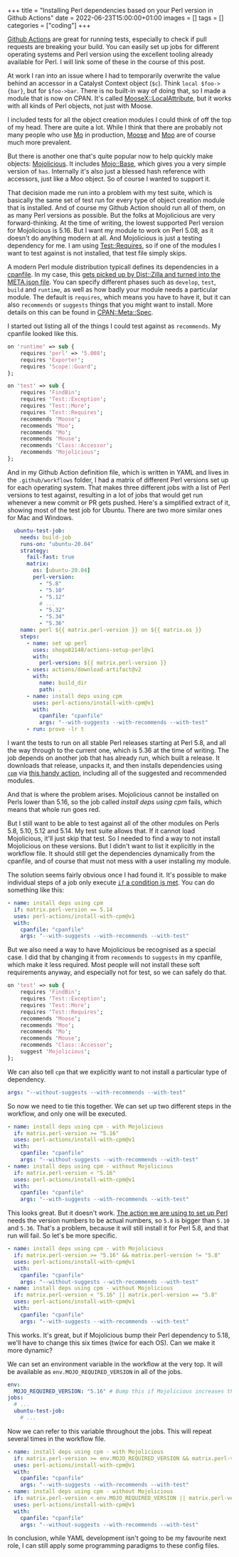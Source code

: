 +++
title = "Installing Perl dependencies based on your Perl version in Github Actions"
date = 2022-06-23T15:00:00+01:00
images = []
tags = []
categories = ["coding"]
+++

[Github Actions](https://github.com/features/actions) are great for running tests, especially to check if pull requests are breaking your build. You can easily
set up jobs for different operating systems and Perl version using the excellent tooling already available for Perl. I will
link some of these in the course of this post.

At work I ran into an issue where I had to temporarily overwrite the value behind an accessor in a Catalyst Context object (`$c`).
Think `local $foo->{bar}`, but for `$foo->bar`. There is no built-in way of doing that, so I made a module that is now on CPAN.
It's called [MooseX::LocalAttribute](https://metacpan.org/pod/MooseX::LocalAttribute), but it works with all kinds of Perl objects, not just with Moose.

I included tests for all the object creation modules I could think of off the top of my head. There are quite a lot. While I think
that there are probably not many people who use [Mo](https://metacpan.org/pod/Mo) in production, [Moose](https://metacpan.org/pod/Moose)
and [Moo](https://metacpan.org/pod/Moo) are of course much more prevalent.

But there is another one that's quite popular now to help quickly make objects: [Mojolicious](https://metacpan.org/pod/Mojolicious).
It includes [Mojo::Base](https://metacpan.org/pod/Mojo::Base), which gives you
a very simple version of `has`. Internally it's also just a blessed hash reference with accessors, just like a Moo object. So of course
I wanted to support it.

That decision made me run into a problem with my test suite, which is basically the same set of test run for every type of object creation
module that is installed. And of course my Github Action should run all of them, on as many Perl versions as possible. But the folks at Mojolicious
are very forward-thinking. At the time of writing, the lowest supported Perl version for Mojolicious is 5.16. But I want my module to work on
Perl 5.08, as it doesn't do anything modern at all. And Mojolicious is just a testing dependency for me. I am using [Test::Requires](https://metacpan.org/pod/Test::Requires),
so if one of the modules I want to test against is not installed, that test file simply skips.

A modern Perl module distribution typicall defines its dependencies in a [cpanfile](https://metacpan.org/dist/Module-CPANfile/view/lib/cpanfile.pod).
In my case, this [gets picked up by Dist::Zilla and turned into the META.json file](https://metacpan.org/pod/Dist::Zilla::Plugin::Prereqs::FromCPANfile).
You can specify different phases such as `develop`, `test`, `build` and `runtime`, as well as how badly
your module needs a particular module. The default is `requires`, which means you have to have it, but it can also `recommends` or `suggests` things
that you might want to install. More details on this can be found in [CPAN::Meta::Spec](https://metacpan.org/pod/CPAN::Meta::Spec#Prereq-Spec).

I started out listing all of the things I could test against as `recommends`. My cpanfile looked like this.

```perl
on 'runtime' => sub {
    requires 'perl' => '5.008';
    requires 'Exporter';
    requires 'Scope::Guard';
};

on 'test' => sub {
    requires 'FindBin';
    requires 'Test::Exception';
    requires 'Test::More';
    requires 'Test::Requires';
    recommends 'Moose';
    recommends 'Moo';
    recommends 'Mo';
    recommends 'Mouse';
    recommends 'Class::Accessor';
    recommends 'Mojolicious';
};
```

And in my Github Action definition file, which is written in YAML and lives in the `.github/workflows` folder, I had a matrix of different Perl versions
set up for each operating system. That makes three different jobs with a list of Perl versions to test against, resulting in a lot of jobs that would
get run whenever a new commit or PR gets pushed. Here's a simplified extract of it, showing most of the test job for Ubuntu. There are two more similar
ones for Mac and Windows.

```yml
  ubuntu-test-job:
    needs: build-job
    runs-on: "ubuntu-20.04"
    strategy:
      fail-fast: true
      matrix:
        os: [ubuntu-20.04]
        perl-version:
          - "5.8"
          - "5.10"
          - "5.12"
          # ...
          - "5.32"
          - "5.34"
          - "5.36"
    name: perl ${{ matrix.perl-version }} on ${{ matrix.os }}
    steps:
      - name: set up perl
        uses: shogo82148/actions-setup-perl@v1
        with:
          perl-version: ${{ matrix.perl-version }}
      - uses: actions/download-artifact@v2
        with:
          name: build_dir
          path: .
      - name: install deps using cpm
        uses: perl-actions/install-with-cpm@v1
        with:
          cpanfile: "cpanfile"
          args: "--with-suggests --with-recommends --with-test"
      - run: prove -lr t
```

I want the tests to run on all stable Perl releases starting at Perl 5.8, and all the way through to the current one, which is 5.36 at
the time of writing. The job depends on another job that has already run, which built a release. It downloads that release, unpacks it,
and then installs dependencies using [`cpm`](https://metacpan.org/dist/App-cpm/view/script/cpm) via
[this handy action](https://github.com/marketplace/actions/install-with-cpm), including all of the suggested and recommended modules.

And that is where the problem arises. Mojolicious cannot be installed on Perls lower than 5.16, so the job called _install deps using cpm_
fails, which means that whole run goes red.

But I still want to be able to test against all of the other modules on Perls 5.8, 5.10, 5.12 and 5.14. My test suite allows that. If
it cannot load Mojolicious, it'll just skip that test. So I needed to find a way to not install Mojolicious on these versions. But I didn't
want to list it explicitly in the workflow file. It should still get the dependencies dynamically from the cpanfile, and of course that
must not mess with a user installing my module.

The solution seems fairly obvious once I had found it. It's possible to make individual steps of a job only execute
[`if` a condition is met](https://docs.github.com/en/actions/using-workflows/workflow-syntax-for-github-actions#jobsjob_idif). You can do
something like this:

```yml
- name: install deps using cpm
  if: matrix.perl-version == 5.14
  uses: perl-actions/install-with-cpm@v1
  with:
    cpanfile: "cpanfile"
    args: "--with-suggests --with-recommends --with-test"
```

But we also need a way to have Mojolicious be recognised as a special case. I did that by changing it from `recommends` to `suggests` in
my cpanfile, which make it less required. Most people will not install these soft requirements anyway, and especially not for test, so we
can safely do that.

```perl
on 'test' => sub {
    requires 'FindBin';
    requires 'Test::Exception';
    requires 'Test::More';
    requires 'Test::Requires';
    recommends 'Moose';
    recommends 'Moo';
    recommends 'Mo';
    recommends 'Mouse';
    recommends 'Class::Accessor';
    suggest 'Mojolicious';
};
```

We can also tell `cpm` that we explicitly want to not install a particular type of dependency.

```yml
args: "--without-suggests --with-recommends --with-test"
```

So now we need to tie this together. We can set up two different steps in the workflow, and only one will be executed.

```yml
- name: install deps using cpm - with Mojolicious
  if: matrix.perl-version >= "5.16"
  uses: perl-actions/install-with-cpm@v1
  with:
    cpanfile: "cpanfile"
    args: "--without-suggests --with-recommends --with-test"
- name: install deps using cpm - without Mojolicious
  if: matrix.perl-version < "5.16"
  uses: perl-actions/install-with-cpm@v1
  with:
    cpanfile: "cpanfile"
    args: "--with-suggests --with-recommends --with-test"
```

This looks great. But it doesn't work. [The action we are using to set up Perl](https://github.com/marketplace/actions/setup-perl-environment)
needs the version numbers to be actual numbers, so `5.8` is bigger than `5.10` and `5.36`. That's a problem,
because it will still install it for Perl 5.8, and that run will fail. So let's be more specific.

```yml
- name: install deps using cpm - with Mojolicious
  if: matrix.perl-version >= "5.16" && matrix.perl-version != "5.8"
  uses: perl-actions/install-with-cpm@v1
  with:
    cpanfile: "cpanfile"
    args: "--without-suggests --with-recommends --with-test"
- name: install deps using cpm - without Mojolicious
  if: matrix.perl-version < "5.16" || matrix.perl-version == "5.8"
  uses: perl-actions/install-with-cpm@v1
  with:
    cpanfile: "cpanfile"
    args: "--with-suggests --with-recommends --with-test"
```

This works. It's great, but if Mojolicious bump their Perl dependency to 5.18, we'll have to change this six times (twice for each OS). Can we make
it more dynamic?

We can set an environment variable in the workflow at the very top. It will be available as `env.MOJO_REQUIRED_VERSION` in all of the jobs.

```yml
env:
  MOJO_REQUIRED_VERSION: "5.16" # Bump this if Mojolicious increases their minimum Perl version
jobs:
  # ...
  ubuntu-test-job:
    # ...
```

Now we can refer to this variable throughout the jobs. This will repeat several times in the workflow file.

```yml
- name: install deps using cpm - with Mojolicious
  if: matrix.perl-version >= env.MOJO_REQUIRED_VERSION && matrix.perl-version != '5.8'
  uses: perl-actions/install-with-cpm@v1
  with:
    cpanfile: "cpanfile"
    args: "--with-suggests --with-recommends --with-test"
- name: install deps using cpm - without Mojolicious
  if: matrix.perl-version < env.MOJO_REQUIRED_VERSION || matrix.perl-version == '5.8'
  uses: perl-actions/install-with-cpm@v1
  with:
    cpanfile: "cpanfile"
    args: "--without-suggests --with-recommends --with-test"
```

In conclusion, while YAML development isn't going to be my favourite next role, I can still apply some programming paradigms to these config files.

